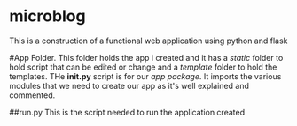 # microblog
This is a construction of a functional web application using python and flask

#App Folder.
This folder holds the app i created and it has a _static_ folder to hold script that can be edited or change and a _template_ folder to hold the templates.
THe __init.py__ script is for our _app package_. It imports the various modules that we need to create our app as it's well explained and commented.

##run.py
This is the script needed to run the application created